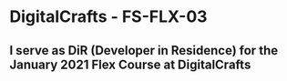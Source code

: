 # DigitalCrafts - FS-FLX-03

## I serve as DiR (Developer in Residence) for the January 2021 Flex Course at DigitalCrafts
